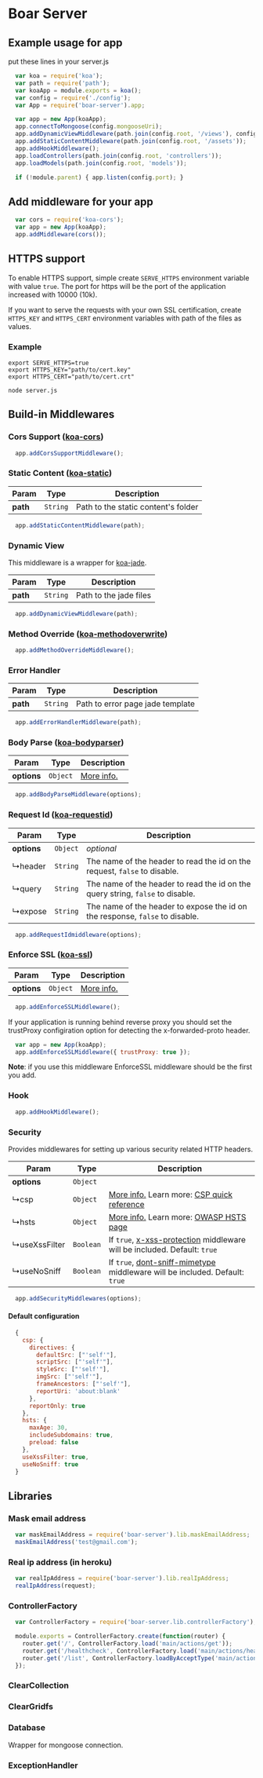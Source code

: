 # Boar Server 

## Example usage for app

put these lines in your server.js
``` javascript
  var koa = require('koa');
  var path = require('path');
  var koaApp = module.exports = koa();
  var config = require('./config');
  var App = require('boar-server').app;

  var app = new App(koaApp);
  app.connectToMongoose(config.mongooseUri);
  app.addDynamicViewMiddleware(path.join(config.root, '/views'), config.env === 'development');
  app.addStaticContentMiddleware(path.join(config.root, '/assets'));
  app.addHookMiddleware();
  app.loadControllers(path.join(config.root, 'controllers'));
  app.loadModels(path.join(config.root, 'models'));

  if (!module.parent) { app.listen(config.port); }
```

## Add middleware for your app
``` javascript
  var cors = require('koa-cors');
  var app = new App(koaApp);
  app.addMiddleware(cors());
```

## HTTPS support
To enable HTTPS support, simple create `SERVE_HTTPS` environment variable with value `true`.
The port for https will be the port of the application increased with 10000 (10k).

If you want to serve the requests with your own SSL certification, create `HTTPS_KEY` and `HTTPS_CERT`
environment variables with path of the files as values.

### Example
```
export SERVE_HTTPS=true
export HTTPS_KEY="path/to/cert.key"
export HTTPS_CERT="path/to/cert.crt"

node server.js
```

## Build-in Middlewares

### Cors Support ([koa-cors](https://github.com/evert0n/koa-cors))

``` javascript
  app.addCorsSupportMiddleware();
```

### Static Content ([koa-static](https://github.com/koajs/static))

| Param | Type  | Description |
| ----- | ----- | ----------- |
| __path__ | `String` | Path to the static content's folder |

``` javascript
  app.addStaticContentMiddleware(path);
```

### Dynamic View

This middleware is a wrapper for [koa-jade](https://github.com/chrisyip/koa-jade).

| Param | Type  | Description |
| ----- | ----- | ----------- |
| __path__ | `String` | Path to the jade files |

``` javascript
  app.addDynamicViewMiddleware(path);
```

### Method Override ([koa-methodoverwrite](https://github.com/koa-modules/methodoverride))

``` javascript
  app.addMethodOverrideMiddleware();
```

### Error Handler

| Param | Type  | Description |
| ----- | ----- | ----------- |
| __path__ | `String` | Path to error page jade template |

``` javascript
  app.addErrorHandlerMiddleware(path);
```

### Body Parse ([koa-bodyparser](https://github.com/koajs/body-parser))

| Param | Type  | Description |
| ----- | ----- | ----------- |
| __options__ | `Object` | [More info.](https://github.com/koajs/bodyparser#options) |

``` javascript
  app.addBodyParseMiddleware(options);
```

### Request Id ([koa-requestid](https://github.com/seegno/koa-requestid))

| Param | Type  | Description |
| ----- | ----- | ----------- |
| __options__ | `Object` | _optional_ |
| ↳header | `String` | The name of the header to read the id on the request, `false` to disable. |
| ↳query  | `String` | The name of the header to read the id on the query string, `false` to disable. |
| ↳expose | `String` | The name of the header to expose the id on the response, `false` to disable. |

``` javascript
  app.addRequestIdmiddleware(options);
```

### Enforce SSL ([koa-ssl](https://github.com/jclem/koa-ssl))

| Param | Type  | Description |
| ----- | ----- | ----------- |
| __options__ | `Object` | [More info.](https://github.com/jclem/koa-ssl#use) |

``` javascript
  app.addEnforceSSLMiddleware();
```

If your application is running behind reverse proxy you should set the trustProxy configiration option for detecting the x-forwarded-proto header.
``` javascript
  var app = new App(koaApp);
  app.addEnforceSSLMiddleware({ trustProxy: true });
```

__Note__: if you use this middleware EnforceSSL middleware should be the first you add.


### Hook

``` javascript
  app.addHookMiddleware();
```

### Security
Provides middlewares for setting up various security related HTTP headers.

| Param | Type  | Description |
| ----- | ----- | ----------- |
| __options__ | `Object` |  |
| ↳csp | `Object` | [More info.](https://github.com/helmetjs/csp) Learn more: [CSP quick reference](http://content-security-policy.com/) |
| ↳hsts | `Object` | [More info.](https://github.com/helmetjs/hsts) Learn more: [OWASP HSTS page](https://www.owasp.org/index.php/HTTP_Strict_Transport_Security) |
| ↳useXssFilter | `Boolean` | If `true`, [x-xss-protection](https://github.com/helmetjs/x-xss-protection) middleware will be included. Default: `true` |
| ↳useNoSniff | `Boolean` |  If `true`, [dont-sniff-mimetype](https://github.com/helmetjs/dont-sniff-mimetype) middleware will be included. Default: `true` |

``` javascript
  app.addSecurityMiddlewares(options);
```

#### Default configuration
``` javascript
  {
    csp: {
      directives: {
        defaultSrc: ["'self'"],
        scriptSrc: ["'self'"],
        styleSrc: ["'self'"],
        imgSrc: ["'self'"],
        frameAncestors: ["'self'"],
        reportUri: 'about:blank'
      },
      reportOnly: true
    },
    hsts: {
      maxAge: 30,
      includeSubdomains: true,
      preload: false
    },
    useXssFilter: true,
    useNoSniff: true
  }
```


## Libraries

### Mask email address
``` javascript
  var maskEmailAddress = require('boar-server').lib.maskEmailAddress;
  maskEmailAddress('test@gmail.com');
```

### Real ip address (in heroku)
``` javascript
  var realIpAddress = require('boar-server').lib.realIpAddress;
  realIpAddress(request);
```

### ControllerFactory
``` javascript
  var ControllerFactory = require('boar-server.lib.controllerFactory');

  module.exports = ControllerFactory.create(function(router) {
    router.get('/', ControllerFactory.load('main/actions/get'));
    router.get('/healthcheck', ControllerFactory.load('main/actions/healthcheck/get'));
    router.get('/list', ControllerFactory.loadByAcceptType('main/actions/list/get'));
  });
```

### ClearCollection

### ClearGridfs

### Database

Wrapper for mongoose connection.

### ExceptionHandler
